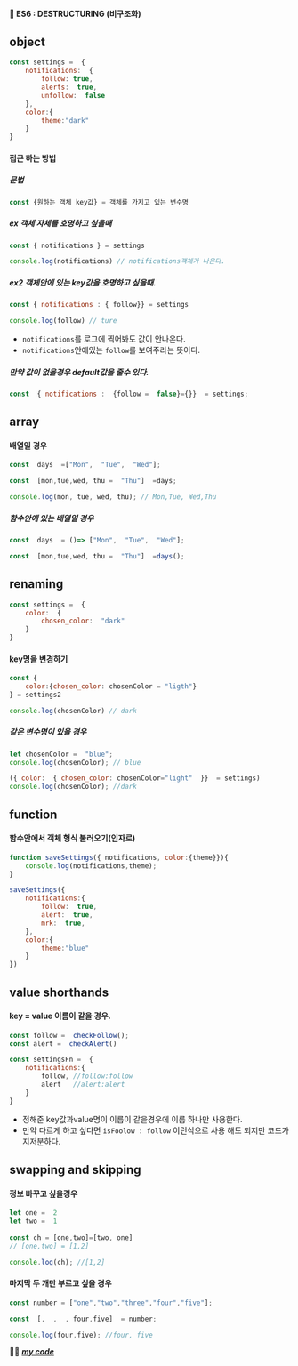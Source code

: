 #### 🎯 ES6 : DESTRUCTURING (비구조화)

## object
```js
const settings =  {
	notifications:  {
		follow: true,
		alerts:  true,
		unfollow:  false
	},
	color:{
		theme:"dark"
	}
}
```
#### 접근 하는 방법
##### 문법
```js
const {원하는 객체 key값} = 객체를 가지고 있는 변수명
```
##### ex 객체 자체를 호명하고 싶을때
```js
const { notifications } = settings

console.log(notifications) // notifications객체가 나온다.
```
##### ex2 객체안에 있는 key값을 호명하고 싶을때.
```js
const { notifications : { follow}} = settings

console.log(follow) // ture
```
-  `notifications`를 로그에 찍어봐도 값이 안나온다.
- `notifications`안에있는 `follow`를 보여주라는 뜻이다.

##### 만약 값이 없을경우 default값을 줄수 있다.
```js
const  { notifications :  {follow =  false}={}}  = settings;
```

## array
#### 배열일 경우
```js
const  days  =["Mon",  "Tue",  "Wed"];

const  [mon,tue,wed, thu =  "Thu"]  =days;

console.log(mon, tue, wed, thu); // Mon,Tue, Wed,Thu
```
##### 함수안에 있는 배열일 경우
```js
const  days  = ()=> ["Mon",  "Tue",  "Wed"];

const  [mon,tue,wed, thu =  "Thu"]  =days();
```
## renaming

```js
const settings =  {
	color:  {
		chosen_color:  "dark"
	}
}
```
#### key명을 변경하기
```js
const {
	color:{chosen_color: chosenColor = "ligth"}
} = settings2

console.log(chosenColor) // dark 
```
##### 같은 변수명이 있을 경우
```js
let chosenColor =  "blue";
console.log(chosenColor); // blue

({ color:  { chosen_color: chosenColor="light"  }}  = settings)
console.log(chosenColor); //dark
```
## function
#### 함수안에서 객체 형식 불러오기(인자로)
```js
function saveSettings({ notifications, color:{theme}}){
	console.log(notifications,theme);
}

saveSettings({
	notifications:{
		follow:  true,
		alert:  true,
		mrk:  true,
	},
	color:{
		theme:"blue"
	}
})
```


## value shorthands
#### key = value 이름이 같을 경우.
```js
const follow =  checkFollow();
const alert =  checkAlert()

const settingsFn =  {
	notifications:{
		follow, //follow:follow
		alert	//alert:alert
	}
}
```
- 정해준 key값과value명이 이름이 같을경우에 이름 하나만 사용한다.
- 만약 다르게 하고 싶다면 `isFoolow : follow` 이런식으로 사용 해도 되지만 코드가 지저분하다.


## swapping and skipping
#### 정보 바꾸고 싶을경우
```js
let one =  2
let two =  1
 
const ch = [one,two]=[two, one]
// [one,two] = [1,2]

console.log(ch); //[1,2]
```
#### 마지막 두 개만 부르고 싶을 경우
```js
const number = ["one","two","three","four","five"];

const  [,  ,  , four,five]  = number;

console.log(four,five); //four, five
```
👍🏿 [***my code***](https://github.com/gay0ung/JS_study/blob/master/ES6/05_STRUCTURING.html)



